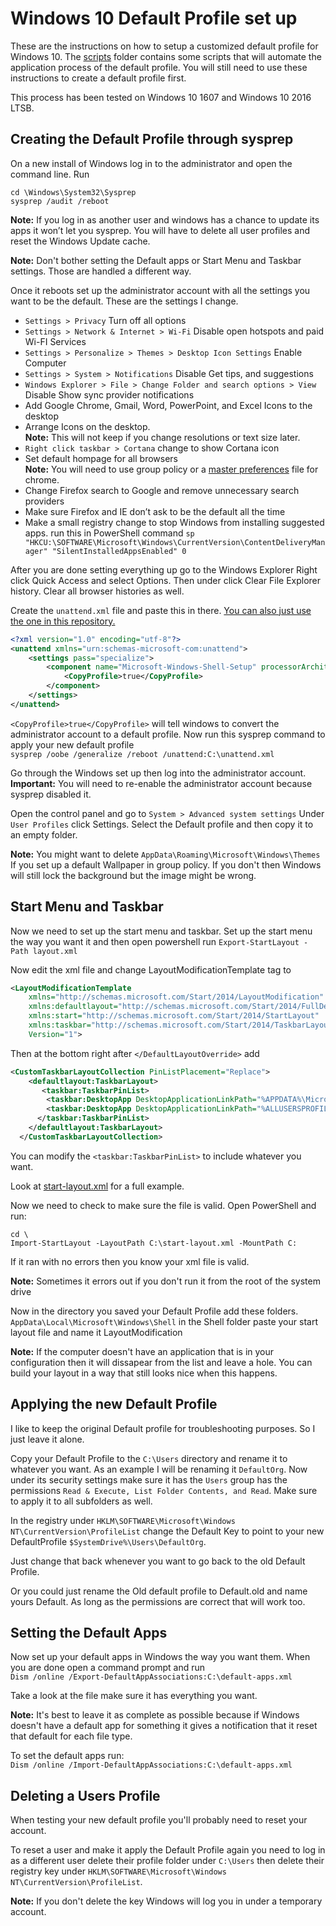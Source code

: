# Windows 10 Default Profile set up
These are the instructions on how to setup a customized default profile for Windows 10. The [scripts](scripts/) folder contains some scripts that will automate the application process of the default profile. You will still need to use these instructions to create a default profile first. 

This process has been tested on Windows 10 1607 and Windows 10 2016 LTSB.

## Creating the Default Profile through sysprep
On a new install of Windows log in to the administrator and open the command line. 
Run 
```
cd \Windows\System32\Sysprep
sysprep /audit /reboot
```

**Note:** If you log in as another user and windows has a chance to update its apps it won’t let you sysprep. You will have to delete all user profiles and reset the Windows Update cache.

**Note:** Don't bother setting the Default apps or Start Menu and Taskbar settings. Those are handled a different way.

Once it reboots set up the administrator account with all the settings you want to be the default.
These are the settings I change.
* `Settings > Privacy` Turn off all options
* `Settings > Network & Internet > Wi-Fi` Disable open hotspots and paid Wi-FI Services
* `Settings > Personalize > Themes > Desktop Icon Settings` Enable Computer
* `Settings > System > Notifications` Disable Get tips, and suggestions
* `Windows Explorer > File > Change Folder and search options > View` Disable Show sync provider notifications
* Add Google Chrome, Gmail, Word, PowerPoint, and Excel Icons to the desktop
* Arrange Icons on the desktop.<br />
**Note:** This will not keep if you change resolutions or text size later.
* `Right click taskbar > Cortana` change to show Cortana icon
* Set default hompage for all browsers <br />
**Note:** You will need to use group policy or a [master preferences](https://www.chromium.org/administrators/configuring-other-preferences) file for chrome.
* Change Firefox search to Google and remove unnecessary search providers
* Make sure Firefox and IE don’t ask to be the default all the time
* Make a small registry change to stop Windows from installing suggested apps. run this in PowerShell command
`sp "HKCU:\SOFTWARE\Microsoft\Windows\CurrentVersion\ContentDeliveryManager" "SilentInstalledAppsEnabled" 0`

After you are done setting everything up go to the Windows Explorer Right click Quick Access and select Options. Then under click Clear File Explorer history. Clear all browser histories as well.

Create the `unattend.xml` file and paste this in there. [You can also just use the one in this repository.](unattend.xml)
```xml
<?xml version="1.0" encoding="utf-8"?>
<unattend xmlns="urn:schemas-microsoft-com:unattend">
    <settings pass="specialize">
        <component name="Microsoft-Windows-Shell-Setup" processorArchitecture="amd64" publicKeyToken="31bf3856ad364e35" language="neutral" versionScope="nonSxS" xmlns:wcm="http://schemas.microsoft.com/WMIConfig/2002/State" xmlns:xsi="http://www.w3.org/2001/XMLSchema-instance">
            <CopyProfile>true</CopyProfile>
        </component>
    </settings>
</unattend>
```

`<CopyProfile>true</CopyProfile>` will tell windows to convert the administrator account to a default profile.
Now run this sysprep command to apply your new default profile <br />
`sysprep /oobe /generalize /reboot /unattend:C:\unattend.xml`

Go through the Windows set up then log into the administrator account.
**Important:** You will need to re-enable the administrator account because sysprep disabled it.

Open the control panel and go to `System > Advanced system settings` Under `User Profiles` click Settings.
Select the Default profile and then copy it to an empty folder.

**Note:** You might want to delete `AppData\Roaming\Microsoft\Windows\Themes` If you set up a default Wallpaper in group policy. If you don't then Windows will still lock the background but the image might be wrong.

## Start Menu and Taskbar
Now we need to set up the start menu and taskbar.
Set up the start menu the way you want it and then open powershell run
`Export-StartLayout -Path layout.xml`

Now edit the xml file and change LayoutModificationTemplate tag to 
```xml
<LayoutModificationTemplate
    xmlns="http://schemas.microsoft.com/Start/2014/LayoutModification"
    xmlns:defaultlayout="http://schemas.microsoft.com/Start/2014/FullDefaultLayout"
    xmlns:start="http://schemas.microsoft.com/Start/2014/StartLayout"
    xmlns:taskbar="http://schemas.microsoft.com/Start/2014/TaskbarLayout"
    Version="1"> 
```

Then at the bottom right after `</DefaultLayoutOverride>` add
```xml
<CustomTaskbarLayoutCollection PinListPlacement="Replace">
    <defaultlayout:TaskbarLayout>
       <taskbar:TaskbarPinList>
        <taskbar:DesktopApp DesktopApplicationLinkPath="%APPDATA%\Microsoft\Windows\Start Menu\Programs\System Tools\File Explorer.lnk" />
        <taskbar:DesktopApp DesktopApplicationLinkPath="%ALLUSERSPROFILE%\Microsoft\Windows\Start Menu\Programs\Google Chrome.lnk" />
      </taskbar:TaskbarPinList>
    </defaultlayout:TaskbarLayout>
  </CustomTaskbarLayoutCollection>
```
You can modify the `<taskbar:TaskbarPinList>` to include whatever you want. 

Look at [start-layout.xml](start-layout.xml) for a full example. 

Now we need to check to make sure the file is valid. Open PowerShell and run:<br />
```
cd \
Import-StartLayout -LayoutPath C:\start-layout.xml -MountPath C:
```
If it ran with no errors then you know your xml file is valid.

**Note:** Sometimes it errors out if you don't run it from the root of the system drive

Now in the directory you saved your Default Profile add these folders.
`AppData\Local\Microsoft\Windows\Shell`
in the Shell folder paste your start layout file and name it LayoutModification

**Note:** If the computer doesn't have an application that is in your configuration then it will dissapear from the list and leave a hole. You can build your layout in a way that still looks nice when this happens.

## Applying the new Default Profile
I like to keep the original Default profile for troubleshooting purposes. So I just leave it alone.

Copy your Default Profile to the `C:\Users` directory and rename it to whatever you want. As an example I will be renaming it `DefaultOrg`. Now under its security settings make sure it has the `Users` group has the permissions `Read & Execute, List Folder Contents, and Read`. Make sure to apply it to all subfolders as well.

In the registry under `HKLM\SOFTWARE\Microsoft\Windows NT\CurrentVersion\ProfileList` change the Default Key to point to your new DefaultProfile `$SystemDrive%\Users\DefaultOrg`.

Just change that back whenever you want to go back to the old Default Profile.

Or you could just rename the Old default profile to Default.old and name yours Default. As long as the permissions are correct that will work too.

## Setting the Default Apps
Now set up your default apps in Windows the way you want them. When you are done open a command prompt and run<br />
`Dism /online /Export-DefaultAppAssociations:C:\default-apps.xml`

Take a look at the file make sure it has everything you want. 

**Note:** It's best to leave it as complete as possible because if Windows doesn't have a default app for something it gives a notification that it reset that default for each file type.

To set the default apps run:<br />
`Dism /online /Import-DefaultAppAssociations:C:\default-apps.xml`

## Deleting a Users Profile
When testing your new default profile you'll probably need to reset your account.

To reset a user and make it apply the Default Profile again you need to log in as a different user delete their profile folder under `C:\Users` then delete their registry key under `HKLM\SOFTWARE\Microsoft\Windows NT\CurrentVersion\ProfileList`.

**Note:** If you don't delete the key Windows will log you in under a temporary account.

